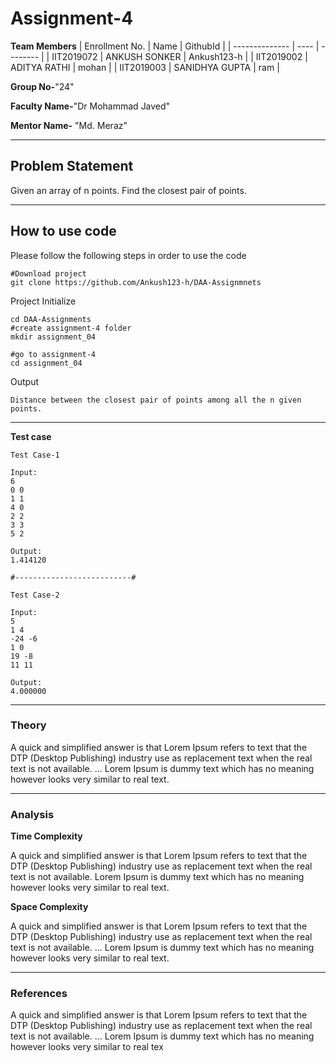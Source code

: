 # Assignment-4

**Team Members**
|   Enrollment No.  |   Name   | GithubId |
|   --------------  |   ----   | -------- |
|    IIT2019072  |   ANKUSH SONKER | Ankush123-h |
|    IIT2019002  |   ADITYA RATHI | mohan | 
|    IIT2019003  |   SANIDHYA GUPTA | ram  |

**Group No-**"24"

**Faculty Name-**"Dr Mohammad Javed"

**Mentor Name-** "Md. Meraz"

---
## Problem Statement
Given an array of n points. Find the closest pair of points.

---
## How to use code
Please follow the following steps in order to use the code
```
#Download project
git clone https://github.com/Ankush123-h/DAA-Assignmnets 
```
Project Initialize 
```
cd DAA-Assignments
#create assignment-4 folder
mkdir assignment_04

#go to assignment-4
cd assignment_04
```
Output
```
Distance between the closest pair of points among all the n given points.
```
---

**Test case**

```
Test Case-1

Input:
6
0 0
1 1
4 0
2 2
3 3
5 2

Output:
1.414120

#--------------------------#

Test Case-2

Input:
5
1 4
-24 -6
1 0
19 -8
11 11

Output:
4.000000
```

---

### Theory
A quick and simplified answer is that Lorem Ipsum refers to text that the DTP (Desktop Publishing) industry use as replacement text when the real text is not available. ... Lorem Ipsum is dummy text which has no meaning however looks very similar to real text.

---

### Analysis

**Time Complexity**

A quick and simplified answer is that Lorem Ipsum refers to text that the DTP (Desktop Publishing) industry use as replacement text when the real text is not available. Lorem Ipsum is dummy text which has no meaning however looks very similar to real text.

**Space Complexity**

A quick and simplified answer is that Lorem Ipsum refers to text that the DTP (Desktop Publishing) industry use as replacement text when the real text is not available. ... Lorem Ipsum is dummy text which has no meaning however looks very similar to real text.

---

### References

A quick and simplified answer is that Lorem Ipsum refers to text that the DTP (Desktop Publishing) industry use as replacement text when the real text is not available. ... Lorem Ipsum is dummy text which has no meaning however looks very similar to real tex

